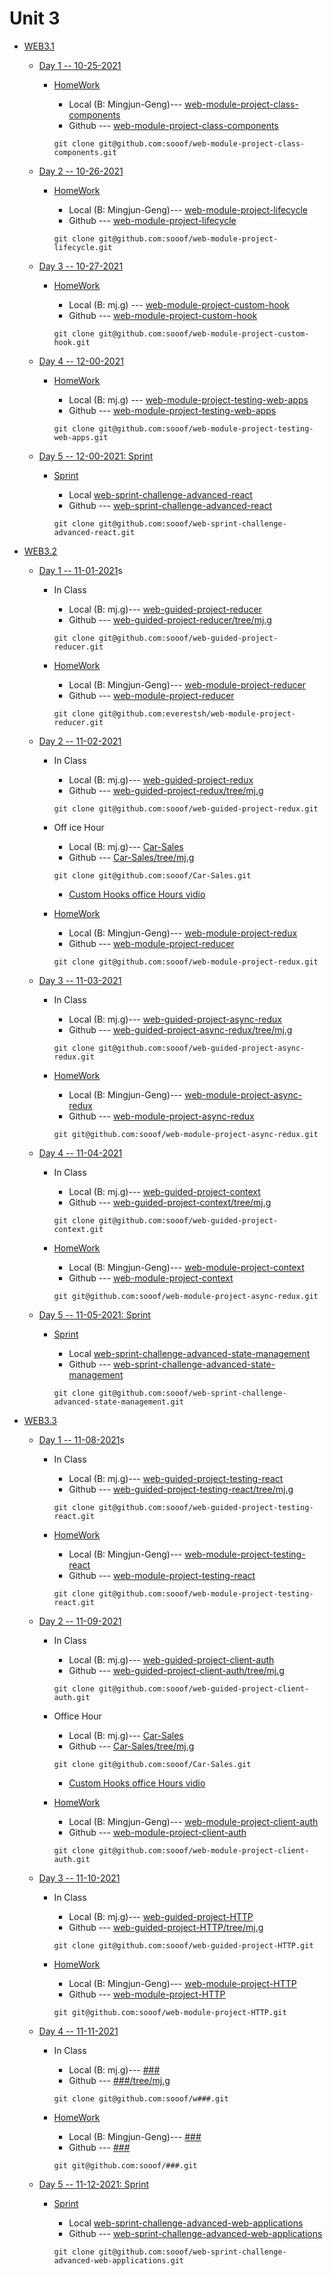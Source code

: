 # Unit 3

* [WEB3.1](<#>)

     * [Day 1 -- 10-25-2021](<#>)
        
        * [HomeWork](<#>)
            * Local (B: Mingjun-Geng)--- [web-module-project-class-components](<./Unit3/WEB3.1/D1_work/web-module-project-class-components/>)
            * Github --- [web-module-project-class-components](<https://github.com/everestsh/web-module-project-class-components>)

            ```
            git clone git@github.com:sooof/web-module-project-class-components.git
            ```
     * [Day 2 -- 10-26-2021](<#>)
     
        * [HomeWork](<#>)
            * Local (B: Mingjun-Geng)--- [web-module-project-lifecycle ](<./Unit3/WEB3.1/D2_work/web-module-project-lifecycle/>)
            * Github --- [web-module-project-lifecycle ](<https://github.com/everestsh/web-module-project-lifecycle/tree/Mingjun-Geng>)

            ```
            git clone git@github.com:sooof/web-module-project-lifecycle.git
            ```

     * [Day 3 -- 10-27-2021](<#>)
     
        * [HomeWork](<#>)
            * Local (B: mj.g)  --- [web-module-project-custom-hook](<./Unit3/WEB3.1/D3_work/web-module-project-custom-hook/>)
            * Github --- [web-module-project-custom-hook](<https://github.com/sooof/web-module-project-custom-hook>)

            ```
            git clone git@github.com:sooof/web-module-project-custom-hook.git
            ```

     * [Day 4 -- 12-00-2021](<#>)

        * [HomeWork](<#>)
            * Local (B: mj.g)  --- [web-module-project-testing-web-apps](<./Unit3/WEB3.1/D4_work/web-module-project-testing-web-apps/>)
            * Github --- [web-module-project-testing-web-apps](<https://github.com/sooof/web-module-project-testing-web-apps>)

            ```
            git clone git@github.com:sooof/web-module-project-testing-web-apps.git
            ```

     * [Day 5 -- 12-00-2021: Sprint](<#>)
          
        *   [Sprint](<#>)
            *  Local   [web-sprint-challenge-advanced-react](./Unit3/WEB3.1/web-sprint-challenge-advanced-react)
            *  Github --- [web-sprint-challenge-advanced-react](<https://github.com/sooof/web-sprint-challenge-advanced-react>)

            ```
            git clone git@github.com:sooof/web-sprint-challenge-advanced-react.git
            ```

* [WEB3.2](<#>)

     * [Day 1 -- 11-01-2021](<#>)s
     
         * In Class
            * Local (B: mj.g)--- [web-guided-project-reducer](<./Unit3/WEB3.2/D1_test/web-guided-project-reducer/>)
            * Github --- [web-guided-project-reducer/tree/mj.g](<https://github.com/sooof/web-guided-project-reducer/tree/mj.g>)

            ```
            git clone git@github.com:sooof/web-guided-project-reducer.git
            ```
        * [HomeWork](<#>)
            * Local (B: Mingjun-Geng)--- [web-module-project-reducer](<./Unit3/WEB3.2/D1_test/web-module-project-reducer/>)
            * Github --- [web-module-project-reducer](<https://github.com/everestsh/web-module-project-reducer>)

            ```
            git clone git@github.com:everestsh/web-module-project-reducer.git
            ```
     * [Day 2 -- 11-02-2021](<#>)
     
         * In Class
            * Local (B: mj.g)--- [web-guided-project-redux](<./Unit3/WEB3.2/D2_test/web-guided-project-redux/>)
            * Github --- [web-guided-project-redux/tree/mj.g](<https://github.com/sooof/web-guided-project-redux/tree/mj.g>)

            ```
            git clone git@github.com:sooof/web-guided-project-redux.git
            ```
         * Off ice Hour
            * Local (B: mj.g)--- [Car-Sales](<./Unit3/WEB3.2/D2_test/Car-Sales/>)
            * Github --- [Car-Sales/tree/mj.g](<https://github.com/sooof/Car-Sales>)

            ```
            git clone git@github.com:sooof/Car-Sales.git
            ```
            * [Custom Hooks office Hours vidio](<https://www.youtube.com/watch?v=shr7l58Weg0>)
        * [HomeWork](<#>)
            * Local (B: Mingjun-Geng)--- [web-module-project-redux](<./Unit3/WEB3.2/D2_test/web-module-project-redux/>)
            * Github --- [web-module-project-reducer](<https://github.com/sooof/web-module-project-redux>)

            ```
            git clone git@github.com:sooof/web-module-project-redux.git
            ```
     * [Day 3 -- 11-03-2021](<#>)
     
         * In Class
            * Local (B: mj.g)--- [web-guided-project-async-redux](<./Unit3/WEB3.2/D3_test/web-guided-project-async-redux/>)
            * Github --- [web-guided-project-async-redux/tree/mj.g](<https://github.com/sooof/web-guided-project-async-redux/tree/mj.g>)

            ```
            git clone git@github.com:sooof/web-guided-project-async-redux.git
            ```
        * [HomeWork](<#>)
            * Local (B: Mingjun-Geng)--- [web-module-project-async-redux](<./Unit3/WEB3.2/D3_test/web-module-project-async-redux/>)
            * Github --- [web-module-project-async-redux](<https://github.com/sooof/web-module-project-async-redux>)

            ```
            git git@github.com:sooof/web-module-project-async-redux.git
            ```
     * [Day 4 -- 11-04-2021](<#>)
     
         * In Class
            * Local (B: mj.g)--- [web-guided-project-context](<./Unit3/WEB3.2/D4_test/web-guided-project-context/>)
            * Github --- [web-guided-project-context/tree/mj.g](<https://github.com/sooof/web-guided-project-context/tree/mj.g>)

            ```
            git clone git@github.com:sooof/web-guided-project-context.git
            ```
        * [HomeWork](<#>)
            * Local (B: Mingjun-Geng)--- [web-module-project-context](<./Unit3/WEB3.2/D4_test/web-module-project-context/>)
            * Github --- [web-module-project-context](<https://github.com/sooof/web-module-project-async-redux>)

            ```
            git git@github.com:sooof/web-module-project-async-redux.git
            ```
     * [Day 5 -- 11-05-2021: Sprint](<#>)
          
        *   [Sprint](<#>)
            *  Local   [web-sprint-challenge-advanced-state-management](./Unit3/WEB3.2/DSpint_work/web-sprint-challenge-advanced-state-management)
            *  Github --- [web-sprint-challenge-advanced-state-management](<https://github.com/sooof/web-sprint-challenge-advanced-state-management>)

            ```
            git clone git@github.com:sooof/web-sprint-challenge-advanced-state-management.git
            ```


* [WEB3.3](<#>)

     * [Day 1 -- 11-08-2021](<#>)s
     
         * In Class
            * Local (B: mj.g)--- [web-guided-project-testing-react](<./Unit3/WEB3.3/Day1/web-guided-project-testing-react/>)
            * Github --- [web-guided-project-testing-react/tree/mj.g](<https://github.com/sooof/web-guided-project-testing-react/tree/mj.g>)

            ```
            git clone git@github.com:sooof/web-guided-project-testing-react.git
            ```
        * [HomeWork](<#>)
            * Local (B: Mingjun-Geng)--- [web-module-project-testing-react](<./Unit3/WEB3.3/Day1/web-module-project-testing-react/>)
            * Github --- [web-module-project-testing-react](<https://github.com/sooof/web-module-project-testing-react>)

            ```
            git clone git@github.com:sooof/web-module-project-testing-react.git
            ```
     * [Day 2 -- 11-09-2021](<#>)
     
         * In Class
            * Local (B: mj.g)--- [web-guided-project-client-auth](<./Unit3/WEB3.3/Day2/web-guided-project-client-auth/>)
            * Github --- [web-guided-project-client-auth/tree/mj.g](<https://github.com/sooof/web-guided-project-client-auth/tree/mj.g>)

            ```
            git clone git@github.com:sooof/web-guided-project-client-auth.git
            ```
         * Office Hour
            * Local (B: mj.g)--- [Car-Sales](<./Unit3/WEB3.3/Day2/Car-Sales/>)
            * Github --- [Car-Sales/tree/mj.g](<https://github.com/sooof/Car-Sales>)

            ```
            git clone git@github.com:sooof/Car-Sales.git
            ```
            * [Custom Hooks office Hours vidio](<https://www.youtube.com/watch?v=shr7l58Weg0>)
        * [HomeWork](<#>)
            * Local (B: Mingjun-Geng)--- [web-module-project-client-auth](<./Unit3/WEB3.3/Day2/web-module-project-client-auth/>)
            * Github --- [web-module-project-client-auth](<https://github.com/sooof/web-module-project-client-auth>)

            ```
            git clone git@github.com:sooof/web-module-project-client-auth.git
            ```
     * [Day 3 -- 11-10-2021](<#>)
     
         * In Class
            * Local (B: mj.g)--- [web-guided-project-HTTP](<./Unit3/WEB3.3/Day3/web-guided-project-async-redux/>)
            * Github --- [web-guided-project-HTTP/tree/mj.g](<https://github.com/sooof/web-guided-project-async-redux/tree/mj.g>)

            ```
            git clone git@github.com:sooof/web-guided-project-HTTP.git
            ```
        * [HomeWork](<#>)
            * Local (B: Mingjun-Geng)--- [web-module-project-HTTP](<./Unit3/WEB3.3/Day3/web-module-project-HTTP/>)
            * Github --- [web-module-project-HTTP](<https://github.com/sooof/web-module-project-HTTP>)

            ```
            git git@github.com:sooof/web-module-project-HTTP.git
            ```
     * [Day 4 -- 11-11-2021](<#>)
     
         * In Class
            * Local (B: mj.g)--- [###](<./Unit3//WEB3.4/Day3/###/>)
            * Github --- [###/tree/mj.g](<https://github.com/sooof/###/tree/mj.g>)

            ```
            git clone git@github.com:sooof/w###.git
            ```
        * [HomeWork](<#>)
            * Local (B: Mingjun-Geng)--- [###](<./Unit3//WEB3.3/Day4/###/>)
            * Github --- [###](<https://github.com/sooof/###>)

            ```
            git git@github.com:sooof/###.git
            ```
     * [Day 5 -- 11-12-2021: Sprint](<#>)
          
        *   [Sprint](<#>)
            *  Local   [web-sprint-challenge-advanced-web-applications](./Unit3/WEB3.3/DaySprint/web-sprint-challenge-advanced-web-applications)
            *  Github --- [web-sprint-challenge-advanced-web-applications](<https://github.com/sooof/web-sprint-challenge-advanced-web-applications>)

            ```
            git clone git@github.com:sooof/web-sprint-challenge-advanced-web-applications.git
            ```